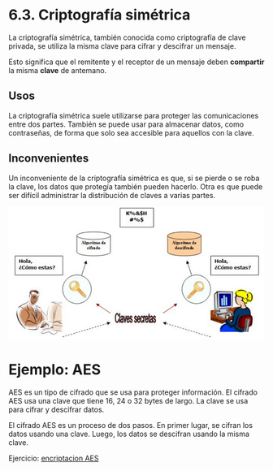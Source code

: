 # 6.3. Criptografía simétrica

La criptografía simétrica, también conocida como criptografía de clave privada, se utiliza la misma clave para cifrar y descifrar un mensaje. 

Esto significa que el remitente y el receptor de un mensaje deben **compartir** la misma **clave** de antemano.

## Usos

La criptografía simétrica suele utilizarse para proteger las comunicaciones entre dos partes. También se puede usar para almacenar datos, como contraseñas, de forma que solo sea accesible para aquellos con la clave.

## Inconvenientes

Un inconveniente de la criptografía simétrica es que, si se pierde o se roba la clave, los datos que protegía también pueden hacerlo. Otra es que puede ser difícil administrar la distribución de claves a varias partes.

![](img/2019-11-24-09-29-32.png)

# Ejemplo: AES

AES es un tipo de cifrado que se usa para proteger información. El cifrado AES usa una clave que tiene 16, 24 o 32 bytes de largo. La clave se usa para cifrar y descifrar datos. 

El cifrado AES es un proceso de dos pasos. En primer lugar, se cifran los datos usando una clave. Luego, los datos se descifran usando la misma clave.

Ejercicio: [encriptacion AES](https://aesencryption.net/)

